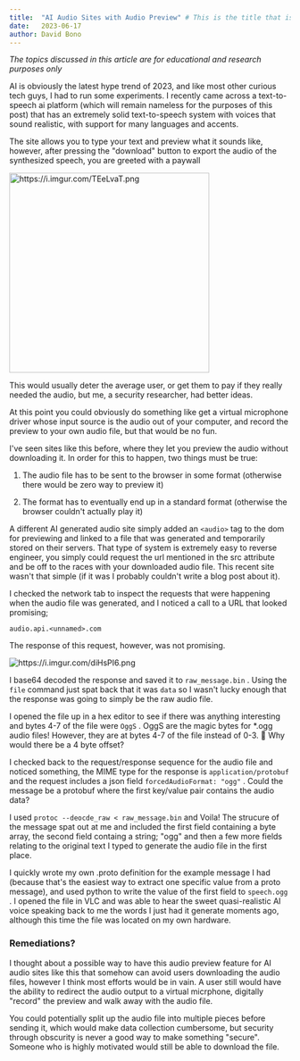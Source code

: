 ```yaml
---
title:  "AI Audio Sites with Audio Preview" # This is the title that is displayed to users
date:   2023-06-17
author: David Bono
---
```


_The topics discussed in this article are for educational and research purposes only_

AI is obviously the latest hype trend of 2023, and like most other curious tech guys, I had to run some experiments. I recently came across a text-to-speech ai platform (which will remain nameless for the purposes of this post) that has an extremely solid text-to-speech system with voices that sound realistic, with support for many languages and accents.

The site allows you to type your text and preview what it sounds like, however, after pressing the "download" button to export the audio of the synthesized speech, you are greeted with a paywall

<img title="" src="https://i.imgur.com/TEeLvaT.png" alt="https://i.imgur.com/TEeLvaT.png" width="358" data-align="center">

This would usually deter the average user, or get them to pay if they really needed the audio, but me, a security researcher, had better ideas. 

At this point you could obviously do something like get a virtual microphone driver whose input source is the audio out of your computer, and record the preview to your own audio file, but that would be no fun. 

I've seen sites like this before, where they let you preview the audio without downloading it. In order for this to happen, two things must be true:

1. The audio file has to be sent to the browser in some format (otherwise there would be zero way to preview it)

2. The format has to eventually end up in a standard format (otherwise the browser couldn't actually play it)

A different AI generated audio site simply added an `<audio>` tag to the dom for previewing and linked to a file that was generated and temporarily stored on their servers. That type of system is extremely easy to reverse engineer, you simply could request the url mentioned in the src attribute and be off to the races with your downloaded audio file. This recent site wasn't that simple (if it was I probably couldn't write a blog post about it). 

I checked the network tab to inspect the requests that were happening when the audio file was generated, and I noticed a call to a URL that looked promising; 

`audio.api.<unnamed>.com`

The response of this request, however, was not promising. 

<img src="https://i.imgur.com/diHsPI6.png" title="" alt="https://i.imgur.com/diHsPI6.png" data-align="center">

I base64 decoded the response and saved it to `raw_message.bin` . Using the `file` command just spat back that it was `data` so I wasn't lucky enough that the response was going to simply be the raw audio file.

I opened the file up in a hex editor to see if there was anything interesting and bytes 4-7 of the file were `OggS` . OggS are the magic bytes for \*.ogg audio files! However, they are at bytes 4-7 of the file instead of 0-3. 🤔 Why would there be a 4 byte offset?

I checked back to the request/response sequence for the audio file and noticed something, the MIME type for the response is `application/protobuf` and the request includes a json field `forcedAudioFormat: "ogg"` . Could the message be a protobuf where the first key/value pair contains the audio data?

I used `protoc --deocde_raw < raw_message.bin` and Voila! The strucure of the message spat out at me and included the first field containing a byte array, the second field containg a string; "ogg" and then a few more fields relating to the original text I typed to generate the audio file in the first place. 

I quickly wrote my own .proto definition for the example message I had (because that's the easiest way to extract one specific value from a proto message), and used python to write the value of the first field to `speech.ogg` . I opened the file in VLC and was able to hear the sweet quasi-realistic AI voice speaking back to me the words I just had it generate moments ago, although this time the file was located on my own hardware. 



### Remediations?

I thought about a possible way to have this audio preview feature for AI audio sites like this that somehow can avoid users downloading the audio files, however I think most efforts would be in vain. A user still would have the ability to redirect the audio output to a virtual micrphone, digitally "record" the preview and walk away with the audio file. 



You could potentially split up the audio file into multiple pieces before sending it, which would make data collection cumbersome, but security through obscurity is never a good way to make something "secure". Someone who is highly motivated would still be able to download the file. 
